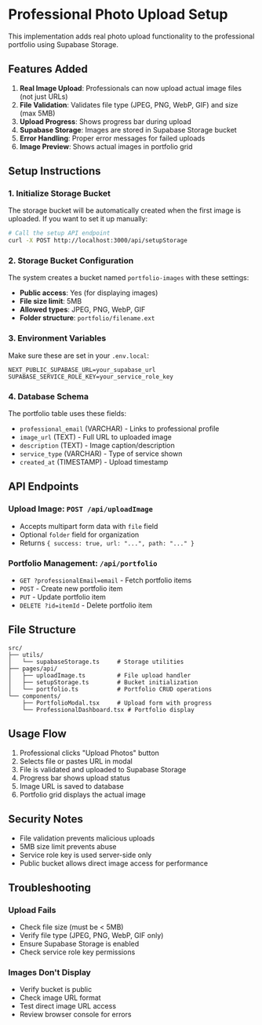 # Professional Photo Upload Setup

This implementation adds real photo upload functionality to the professional portfolio using Supabase Storage.

## Features Added

1. **Real Image Upload**: Professionals can now upload actual image files (not just URLs)
2. **File Validation**: Validates file type (JPEG, PNG, WebP, GIF) and size (max 5MB)
3. **Upload Progress**: Shows progress bar during upload
4. **Supabase Storage**: Images are stored in Supabase Storage bucket
5. **Error Handling**: Proper error messages for failed uploads
6. **Image Preview**: Shows actual images in portfolio grid

## Setup Instructions

### 1. Initialize Storage Bucket

The storage bucket will be automatically created when the first image is uploaded. If you want to set it up manually:

```bash
# Call the setup API endpoint
curl -X POST http://localhost:3000/api/setupStorage
```

### 2. Storage Bucket Configuration

The system creates a bucket named `portfolio-images` with these settings:
- **Public access**: Yes (for displaying images)
- **File size limit**: 5MB
- **Allowed types**: JPEG, PNG, WebP, GIF
- **Folder structure**: `portfolio/filename.ext`

### 3. Environment Variables

Make sure these are set in your `.env.local`:
```
NEXT_PUBLIC_SUPABASE_URL=your_supabase_url
SUPABASE_SERVICE_ROLE_KEY=your_service_role_key
```

### 4. Database Schema

The portfolio table uses these fields:
- `professional_email` (VARCHAR) - Links to professional profile
- `image_url` (TEXT) - Full URL to uploaded image
- `description` (TEXT) - Image caption/description
- `service_type` (VARCHAR) - Type of service shown
- `created_at` (TIMESTAMP) - Upload timestamp

## API Endpoints

### Upload Image: `POST /api/uploadImage`
- Accepts multipart form data with `file` field
- Optional `folder` field for organization
- Returns `{ success: true, url: "...", path: "..." }`

### Portfolio Management: `/api/portfolio`
- `GET ?professionalEmail=email` - Fetch portfolio items
- `POST` - Create new portfolio item
- `PUT` - Update portfolio item
- `DELETE ?id=itemId` - Delete portfolio item

## File Structure

```
src/
├── utils/
│   └── supabaseStorage.ts     # Storage utilities
├── pages/api/
│   ├── uploadImage.ts         # File upload handler
│   ├── setupStorage.ts        # Bucket initialization
│   └── portfolio.ts           # Portfolio CRUD operations
└── components/
    ├── PortfolioModal.tsx     # Upload form with progress
    └── ProfessionalDashboard.tsx # Portfolio display
```

## Usage Flow

1. Professional clicks "Upload Photos" button
2. Selects file or pastes URL in modal
3. File is validated and uploaded to Supabase Storage
4. Progress bar shows upload status
5. Image URL is saved to database
6. Portfolio grid displays the actual image

## Security Notes

- File validation prevents malicious uploads
- 5MB size limit prevents abuse
- Service role key is used server-side only
- Public bucket allows direct image access for performance

## Troubleshooting

### Upload Fails
- Check file size (must be < 5MB)
- Verify file type (JPEG, PNG, WebP, GIF only)
- Ensure Supabase Storage is enabled
- Check service role key permissions

### Images Don't Display
- Verify bucket is public
- Check image URL format
- Test direct image URL access
- Review browser console for errors
